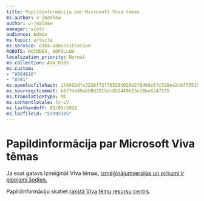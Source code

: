```yaml
---
title: Papildinformācija par Microsoft Viva tēmas
ms.author: v-jmathew
author: v-jmathew
manager: scotv
audience: Admin
ms.topic: article
ms.service: o365-administration
ROBOTS: NOINDEX, NOFOLLOW
localization_priority: Normal
ms.collection: Adm_O365
ms.custom:
- "9004616"
- "8341"
ms.openlocfilehash: 1f8492dfc3238f72f70528d920d2f9d68c6fc528ea2cb7f551b178c163255916
ms.sourcegitcommit: b5f7da89a650d2915dc652449623c78be6247175
ms.translationtype: MT
ms.contentlocale: lv-LV
ms.lasthandoff: 08/05/2021
ms.locfileid: "53992785"
---
```

# <a name="learn-more-about-microsoft-viva-topics"></a>Papildinformācija par Microsoft Viva tēmas

Ja esat gatavs izmēģināt Viva tēmas, [izmēģinājumversijas un pirkumi ir pieejami šodien.](https://aka.ms/BuyVivaTopics)

Papildinformāciju skatiet [rakstā Viva tēmu resursu centrs](https://aka.ms/viva/topics/resources).

